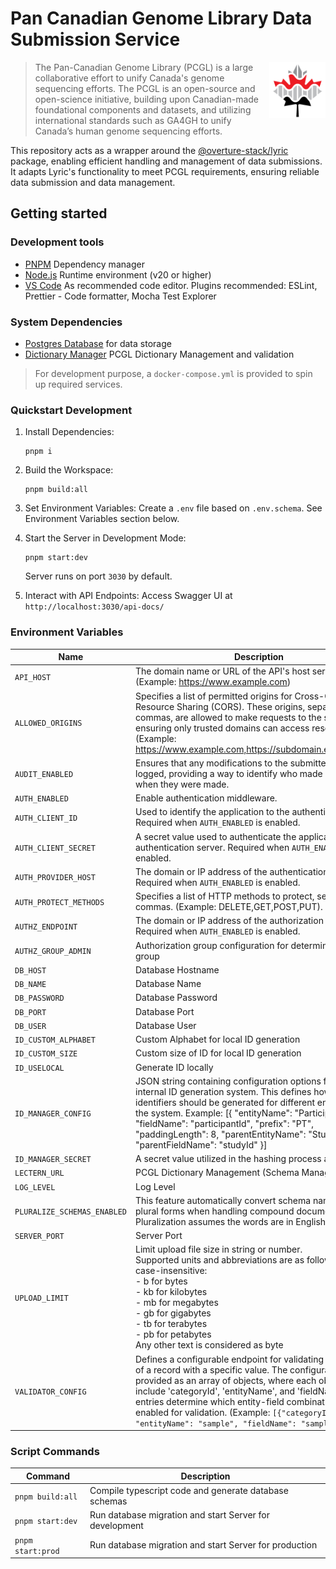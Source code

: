 # Pan Canadian Genome Library Data Submission Service

<img src="./docs/img/pcgl-logo.png" height="90" align="right" />

> The Pan-Canadian Genome Library (PCGL) is a large collaborative effort to unify Canada's genome sequencing efforts. The PCGL is an open-source and open-science initiative, building upon Canadian-made foundational components and datasets, and utilizing international standards such as GA4GH to unify Canada’s human genome sequencing efforts.

This repository acts as a wrapper around the [@overture-stack/lyric](https://github.com/overture-stack/lyric) package, enabling efficient handling and management of data submissions. It adapts Lyric's functionality to meet PCGL requirements, ensuring reliable data submission and data management.

## Getting started

### Development tools

- [PNPM](https://pnpm.io/) Dependency manager
- [Node.js](https://nodejs.org/en) Runtime environment (v20 or higher)
- [VS Code](https://code.visualstudio.com/) As recommended code editor. Plugins recommended: ESLint, Prettier - Code formatter, Mocha Test Explorer

### System Dependencies

- [Postgres Database](https://www.postgresql.org/) for data storage
- [Dictionary Manager](https://github.com/Pan-Canadian-Genome-Library/dictionary-manager) PCGL Dictionary Management and validation

> For development purpose, a `docker-compose.yml` is provided to spin up required services.

### Quickstart Development

1. Install Dependencies:

   ```
   pnpm i
   ```

2. Build the Workspace:

   ```
   pnpm build:all
   ```

3. Set Environment Variables:
   Create a `.env` file based on `.env.schema`. See Environment Variables section below.

4. Start the Server in Development Mode:

   ```
   pnpm start:dev
   ```

   Server runs on port `3030` by default.

5. Interact with API Endpoints:
   Access Swagger UI at `http://localhost:3030/api-docs/`

### Environment Variables

| Name                        | Description                                                                                                                                                                                                                                                                                                                                                                                                 | Default                                |
| --------------------------- | ----------------------------------------------------------------------------------------------------------------------------------------------------------------------------------------------------------------------------------------------------------------------------------------------------------------------------------------------------------------------------------------------------------- | -------------------------------------- |
| `API_HOST`                  | The domain name or URL of the API's host server. (Example: https://www.example.com)                                                                                                                                                                                                                                                                                                                         |                                        |
| `ALLOWED_ORIGINS`           | Specifies a list of permitted origins for Cross-Origin Resource Sharing (CORS). These origins, separated by commas, are allowed to make requests to the server, ensuring only trusted domains can access resources. (Example: https://www.example.com,https://subdomain.example.com)                                                                                                                        |                                        |
| `AUDIT_ENABLED`             | Ensures that any modifications to the submitted data are logged, providing a way to identify who made changes and when they were made.                                                                                                                                                                                                                                                                      | true                                   |
| `AUTH_ENABLED`              | Enable authentication middleware.                                                                                                                                                                                                                                                                                                                                                                           | false                                  |
| `AUTH_CLIENT_ID`            | Used to identify the application to the authentication server. Required when `AUTH_ENABLED` is enabled.                                                                                                                                                                                                                                                                                                     |                                        |
| `AUTH_CLIENT_SECRET`        | A secret value used to authenticate the application with the authentication server. Required when `AUTH_ENABLED` is enabled.                                                                                                                                                                                                                                                                                |                                        |
| `AUTH_PROVIDER_HOST`        | The domain or IP address of the authentication server. Required when `AUTH_ENABLED` is enabled.                                                                                                                                                                                                                                                                                                             |                                        |
| `AUTH_PROTECT_METHODS`      | Specifies a list of HTTP methods to protect, separated by commas. (Example: DELETE,GET,POST,PUT).                                                                                                                                                                                                                                                                                                           | 'DELETE,GET,POST,PUT'                  |
| `AUTHZ_ENDPOINT`            | The domain or IP address of the authorization server. Required when `AUTH_ENABLED` is enabled.                                                                                                                                                                                                                                                                                                              |                                        |
| `AUTHZ_GROUP_ADMIN`         | Authorization group configuration for determining admin group                                                                                                                                                                                                                                                                                                                                               |                                        |
| `DB_HOST`                   | Database Hostname                                                                                                                                                                                                                                                                                                                                                                                           |                                        |
| `DB_NAME`                   | Database Name                                                                                                                                                                                                                                                                                                                                                                                               |                                        |
| `DB_PASSWORD`               | Database Password                                                                                                                                                                                                                                                                                                                                                                                           |                                        |
| `DB_PORT`                   | Database Port                                                                                                                                                                                                                                                                                                                                                                                               |                                        |
| `DB_USER`                   | Database User                                                                                                                                                                                                                                                                                                                                                                                               |                                        |
| `ID_CUSTOM_ALPHABET`        | Custom Alphabet for local ID generation                                                                                                                                                                                                                                                                                                                                                                     | '0123456789ABCDEFGHIJKLMNOPQRSTUVWXYZ' |
| `ID_CUSTOM_SIZE`            | Custom size of ID for local ID generation                                                                                                                                                                                                                                                                                                                                                                   | 21                                     |
| `ID_USELOCAL`               | Generate ID locally                                                                                                                                                                                                                                                                                                                                                                                         | true                                   |
| `ID_MANAGER_CONFIG`         | JSON string containing configuration options for the internal ID generation system. This defines how unique identifiers should be generated for different entities within the system. Example: [{ "entityName": "Participant", "fieldName": "participantId", "prefix": "PT", "paddingLength": 8, "parentEntityName": "Study", "parentFieldName": "studyId" }]                                               |                                        |
| `ID_MANAGER_SECRET`         | A secret value utilized in the hashing process as a salt                                                                                                                                                                                                                                                                                                                                                    |                                        |
| `LECTERN_URL`               | PCGL Dictionary Management (Schema Management) URL                                                                                                                                                                                                                                                                                                                                                          |                                        |
| `LOG_LEVEL`                 | Log Level                                                                                                                                                                                                                                                                                                                                                                                                   | 'info'                                 |
| `PLURALIZE_SCHEMAS_ENABLED` | This feature automatically convert schema names to their plural forms when handling compound documents. Pluralization assumes the words are in English                                                                                                                                                                                                                                                      | true                                   |
| `SERVER_PORT`               | Server Port                                                                                                                                                                                                                                                                                                                                                                                                 | 3030                                   |
| `UPLOAD_LIMIT`              | Limit upload file size in string or number. <br>Supported units and abbreviations are as follows and are case-insensitive: <br> - b for bytes<br> - kb for kilobytes<br>- mb for megabytes<br>- gb for gigabytes<br>- tb for terabytes<br>- pb for petabytes<br>Any other text is considered as byte                                                                                                        | '10mb'                                 |
| `VALIDATOR_CONFIG`          | Defines a configurable endpoint for validating the existence of a record with a specific value. The configuration is provided as an array of objects, where each object must include 'categoryId', 'entityName', and 'fieldName'. These entries determine which entity-field combinations are enabled for validation. (Example: `[{"categoryId": "1", "entityName": "sample", "fieldName": "sample_id" }]`) |                                        |

### Script Commands

| Command           | Description                                             |
| ----------------- | ------------------------------------------------------- |
| `pnpm build:all`  | Compile typescript code and generate database schemas   |
| `pnpm start:dev`  | Run database migration and start Server for development |
| `pnpm start:prod` | Run database migration and start Server for production  |
